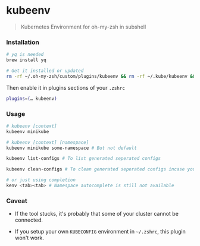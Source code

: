 # kubeenv

> Kubernetes Environment for oh-my-zsh in subshell

### Installation

```sh
# yq is needed
brew install yq

# Get it installed or updated
rm -rf ~/.oh-my-zsh/custom/plugins/kubeenv && rm -rf ~/.kube/kubeenv && git clone https://github.com/solacens/kubeenv ~/.oh-my-zsh/custom/plugins/kubeenv
```

Then enable it in plugins sections of your `.zshrc`

```sh
plugins=(… kubeenv)
```

### Usage

```sh
# kubeenv [context]
kubeenv minikube

# kubeenv [context] [namespace]
kubeenv minikube some-namespace # But not default

kubeenv list-configs # To list generated seperated configs

kubeenv clean-configs # To clean generated seperated configs incase you changed something in your default KUBECONFIG

# or just using completion 
kenv <tab><tab> # Namespace autocomplete is still not available
```

### Caveat

- If the tool stucks, it's probably that some of your cluster cannot be connected.

- If you setup your own `KUBECONFIG` environment in `~/.zshrc`, this plugin won't work.
